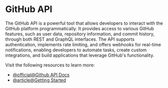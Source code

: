 # GitHub API

The GitHub API is a powerful tool that allows developers to interact with the GitHub platform programmatically. It provides access to various GitHub features, such as user data, repository information, and commit history, through both REST and GraphQL interfaces. The API supports authentication, implements rate limiting, and offers webhooks for real-time notifications, enabling developers to automate tasks, create custom integrations, and build applications that leverage GitHub's functionality.

Visit the following resources to learn more:

- [@official@Github API Docs](https://docs.github.com/en/rest?apiVersion=2022-11-28)
- [@article@Getting Started](https://docs.github.com/en/rest/using-the-rest-api/getting-started-with-the-rest-api?apiVersion=2022-11-28)